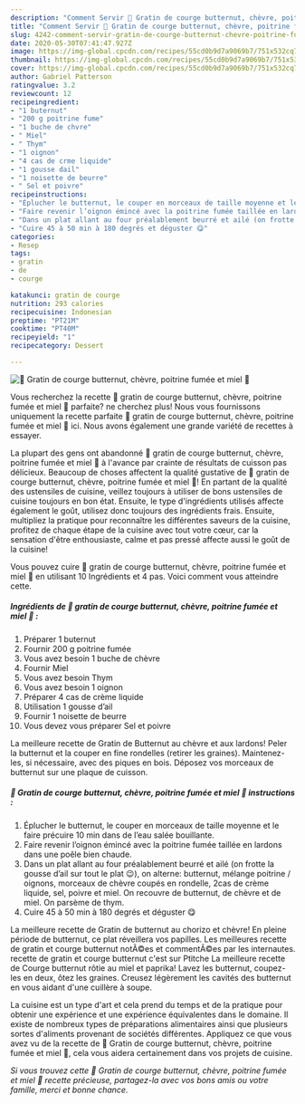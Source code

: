 ```yaml
---
description: "Comment Servir 🍁 Gratin de courge butternut, chèvre, poitrine fumée et miel 🍁"
title: "Comment Servir 🍁 Gratin de courge butternut, chèvre, poitrine fumée et miel 🍁"
slug: 4242-comment-servir-gratin-de-courge-butternut-chevre-poitrine-fumee-et-miel
date: 2020-05-30T07:41:47.927Z
image: https://img-global.cpcdn.com/recipes/55cd0b9d7a9069b7/751x532cq70/🍁-gratin-de-courge-butternut-chevre-poitrine-fumee-et-miel-🍁-photo-principale-de-la-recette.jpg
thumbnail: https://img-global.cpcdn.com/recipes/55cd0b9d7a9069b7/751x532cq70/🍁-gratin-de-courge-butternut-chevre-poitrine-fumee-et-miel-🍁-photo-principale-de-la-recette.jpg
cover: https://img-global.cpcdn.com/recipes/55cd0b9d7a9069b7/751x532cq70/🍁-gratin-de-courge-butternut-chevre-poitrine-fumee-et-miel-🍁-photo-principale-de-la-recette.jpg
author: Gabriel Patterson
ratingvalue: 3.2
reviewcount: 12
recipeingredient:
- "1 buternut"
- "200 g poitrine fume"
- "1 buche de chvre"
- " Miel"
- " Thym"
- "1 oignon"
- "4 cas de crme liquide"
- "1 gousse dail"
- "1 noisette de beurre"
- " Sel et poivre"
recipeinstructions:
- "Éplucher le butternut, le couper en morceaux de taille moyenne et le faire précuire 10 min dans de l’eau salée bouillante."
- "Faire revenir l’oignon émincé avec la poitrine fumée taillée en lardons dans une poêle bien chaude."
- "Dans un plat allant au four préalablement beurré et ailé (on frotte la gousse d’ail sur tout le plat 😉), on alterne: butternut, mélange poitrine / oignons, morceaux de chèvre coupés en rondelle, 2cas de crème liquide, sel, poivre et miel. On recouvre de butternut, de chèvre et de miel. On parsème de thym."
- "Cuire 45 à 50 min à 180 degrés et déguster 😋"
categories:
- Resep
tags:
- gratin
- de
- courge

katakunci: gratin de courge 
nutrition: 293 calories
recipecuisine: Indonesian
preptime: "PT21M"
cooktime: "PT40M"
recipeyield: "1"
recipecategory: Dessert

---
```



![🍁 Gratin de courge butternut, chèvre, poitrine fumée et miel 🍁](https://img-global.cpcdn.com/recipes/55cd0b9d7a9069b7/751x532cq70/🍁-gratin-de-courge-butternut-chevre-poitrine-fumee-et-miel-🍁-photo-principale-de-la-recette.jpg)

Vous recherchez la recette 🍁 gratin de courge butternut, chèvre, poitrine fumée et miel 🍁 parfaite? ne cherchez plus! Nous vous fournissons uniquement la recette parfaite 🍁 gratin de courge butternut, chèvre, poitrine fumée et miel 🍁 ici. Nous avons également une grande variété de recettes à essayer.

La plupart des gens ont abandonné 🍁 gratin de courge butternut, chèvre, poitrine fumée et miel 🍁 à l'avance par crainte de résultats de cuisson pas délicieux. Beaucoup de choses affectent la qualité gustative de 🍁 gratin de courge butternut, chèvre, poitrine fumée et miel 🍁! En partant de la qualité des ustensiles de cuisine, veillez toujours à utiliser de bons ustensiles de cuisine toujours en bon état. Ensuite, le type d'ingrédients utilisés affecte également le goût, utilisez donc toujours des ingrédients frais. Ensuite, multipliez la pratique pour reconnaître les différentes saveurs de la cuisine, profitez de chaque étape de la cuisine avec tout votre cœur, car la sensation d'être enthousiaste, calme et pas pressé affecte aussi le goût de la cuisine!

<!--inarticleads1-->

Vous pouvez cuire 🍁 gratin de courge butternut, chèvre, poitrine fumée et miel 🍁 en utilisant 10 Ingrédients et 4 pas. Voici comment vous atteindre cette.

##### Ingrédients de 🍁 gratin de courge butternut, chèvre, poitrine fumée et miel 🍁 :

1. Préparer 1 buternut
1. Fournir 200 g poitrine fumée
1. Vous avez besoin 1 buche de chèvre
1. Fournir  Miel
1. Vous avez besoin  Thym
1. Vous avez besoin 1 oignon
1. Préparer 4 cas de crème liquide
1. Utilisation 1 gousse d’ail
1. Fournir 1 noisette de beurre
1. Vous devez vous préparer  Sel et poivre


La meilleure recette de Gratin de Butternut au chèvre et aux lardons! Peler la butternut et la couper en fine rondelles (retirer les graines). Maintenez-les, si nécessaire, avec des piques en bois. Déposez vos morceaux de butternut sur une plaque de cuisson. 

<!--inarticleads2-->

##### 🍁 Gratin de courge butternut, chèvre, poitrine fumée et miel 🍁 instructions :

1. Éplucher le butternut, le couper en morceaux de taille moyenne et le faire précuire 10 min dans de l’eau salée bouillante.
1. Faire revenir l’oignon émincé avec la poitrine fumée taillée en lardons dans une poêle bien chaude.
1. Dans un plat allant au four préalablement beurré et ailé (on frotte la gousse d’ail sur tout le plat 😉), on alterne: butternut, mélange poitrine / oignons, morceaux de chèvre coupés en rondelle, 2cas de crème liquide, sel, poivre et miel. On recouvre de butternut, de chèvre et de miel. On parsème de thym.
1. Cuire 45 à 50 min à 180 degrés et déguster 😋


La meilleure recette de Gratin de butternut au chorizo et chèvre! En pleine période de butternut, ce plat réveillera vos papilles. Les meilleures recette de gratin et courge butternut notÃ©es et commentÃ©es par les internautes. recette de gratin et courge butternut c&#39;est sur Ptitche La meilleure recette de Courge butternut rôtie au miel et paprika! Lavez les butternut, coupez-les en deux, ôtez les graines. Creusez légèrement les cavités des butternut en vous aidant d&#39;une cuillère à soupe. 

<!--inarticleads1-->

<p>
La cuisine est un type d'art et cela prend du temps et de la pratique pour obtenir une expérience et une expérience équivalentes dans le domaine. Il existe de nombreux types de préparations alimentaires ainsi que plusieurs sortes d'aliments provenant de sociétés différentes. Appliquez ce que vous avez vu de la recette de 🍁 Gratin de courge butternut, chèvre, poitrine fumée et miel 🍁, cela vous aidera certainement dans vos projets de cuisine.
</p>

<p>
<i>Si vous trouvez cette 🍁 Gratin de courge butternut, chèvre, poitrine fumée et miel 🍁 recette précieuse, partagez-la avec vos bons amis ou votre famille, merci et bonne chance.</i>
</p>
